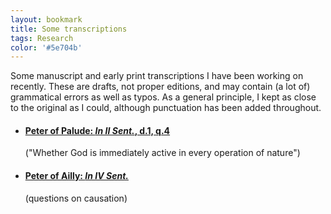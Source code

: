```yaml
---
layout: bookmark
title: Some transcriptions
tags: Research
color: '#5e704b'
---
```


Some manuscript and early print transcriptions I have been working on recently. These are drafts, not proper editions, and may contain (a lot of) grammatical errors as well as typos. As a general principle, I kept as close to the original as I could, although punctuation has been added throughout.

<ul>
<li><h4><a href="{{ site.baseurl }}/public/texts/Paludinus/">Peter of Palude: <i>In II Sent.</i>, d.1, q.4</a></h4> ("Whether God is immediately active in every operation of nature")</li>
<li> <h4><a href="{{ site.baseurl }}/public/texts/Ailly/">Peter of Ailly: <i>In IV Sent. </i></a> </h4> (questions on causation)</li>
</ul>
